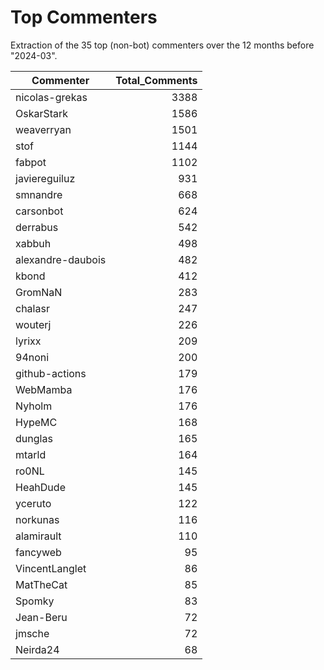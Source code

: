 # Top Commenters

Extraction of the 35 top (non-bot) commenters 
over the 12 months before "2024-03".


| Commenter         | Total_Comments |
| ----------------- | -------------: |
| nicolas-grekas    |           3388 |
| OskarStark        |           1586 |
| weaverryan        |           1501 |
| stof              |           1144 |
| fabpot            |           1102 |
| javiereguiluz     |            931 |
| smnandre          |            668 |
| carsonbot         |            624 |
| derrabus          |            542 |
| xabbuh            |            498 |
| alexandre-daubois |            482 |
| kbond             |            412 |
| GromNaN           |            283 |
| chalasr           |            247 |
| wouterj           |            226 |
| lyrixx            |            209 |
| 94noni            |            200 |
| github-actions    |            179 |
| WebMamba          |            176 |
| Nyholm            |            176 |
| HypeMC            |            168 |
| dunglas           |            165 |
| mtarld            |            164 |
| ro0NL             |            145 |
| HeahDude          |            145 |
| yceruto           |            122 |
| norkunas          |            116 |
| alamirault        |            110 |
| fancyweb          |             95 |
| VincentLanglet    |             86 |
| MatTheCat         |             85 |
| Spomky            |             83 |
| Jean-Beru         |             72 |
| jmsche            |             72 |
| Neirda24          |             68 |
